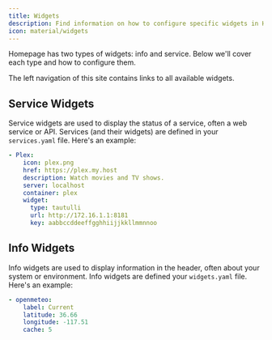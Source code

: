 ```yaml
---
title: Widgets
description: Find information on how to configure specific widgets in Homepage.
icon: material/widgets
---
```


Homepage has two types of widgets: info and service. Below we'll cover each type and how to configure them.

The left navigation of this site contains links to all available widgets.

## Service Widgets

Service widgets are used to display the status of a service, often a web service or API. Services (and their widgets) are defined in your `services.yaml` file. Here's an example:

```yaml
- Plex:
    icon: plex.png
    href: https://plex.my.host
    description: Watch movies and TV shows.
    server: localhost
    container: plex
    widget:
      type: tautulli
      url: http://172.16.1.1:8181
      key: aabbccddeeffgghhiijjkkllmmnnoo
```

## Info Widgets

Info widgets are used to display information in the header, often about your system or environment. Info widgets are defined your `widgets.yaml` file. Here's an example:

```yaml
- openmeteo:
    label: Current
    latitude: 36.66
    longitude: -117.51
    cache: 5
```
